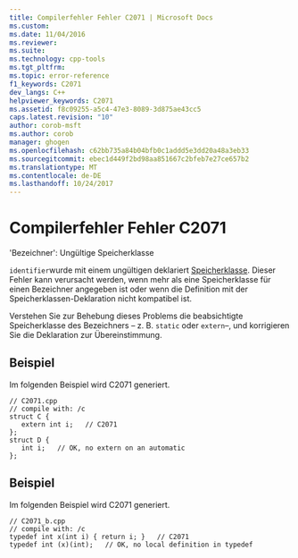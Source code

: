 ```yaml
---
title: Compilerfehler Fehler C2071 | Microsoft Docs
ms.custom: 
ms.date: 11/04/2016
ms.reviewer: 
ms.suite: 
ms.technology: cpp-tools
ms.tgt_pltfrm: 
ms.topic: error-reference
f1_keywords: C2071
dev_langs: C++
helpviewer_keywords: C2071
ms.assetid: f8c09255-a5c4-47e3-8089-3d875ae43cc5
caps.latest.revision: "10"
author: corob-msft
ms.author: corob
manager: ghogen
ms.openlocfilehash: c62bb735a84b04bfb0c1addd5e3dd20a48a3eb33
ms.sourcegitcommit: ebec1d449f2bd98aa851667c2bfeb7e27ce657b2
ms.translationtype: MT
ms.contentlocale: de-DE
ms.lasthandoff: 10/24/2017
---
```

# <a name="compiler-error-c2071"></a>Compilerfehler Fehler C2071
'Bezeichner': Ungültige Speicherklasse  
  
 `identifier`wurde mit einem ungültigen deklariert [Speicherklasse](../../c-language/c-storage-classes.md). Dieser Fehler kann verursacht werden, wenn mehr als eine Speicherklasse für einen Bezeichner angegeben ist oder wenn die Definition mit der Speicherklassen-Deklaration nicht kompatibel ist.  
  
 Verstehen Sie zur Behebung dieses Problems die beabsichtigte Speicherklasse des Bezeichners – z. B. `static` oder `extern`–, und korrigieren Sie die Deklaration zur Übereinstimmung.  
  
## <a name="example"></a>Beispiel  
 Im folgenden Beispiel wird C2071 generiert.  
  
```  
// C2071.cpp  
// compile with: /c  
struct C {  
   extern int i;   // C2071  
};  
struct D {  
   int i;   // OK, no extern on an automatic  
};  
```  
  
## <a name="example"></a>Beispiel  
 Im folgenden Beispiel wird C2071 generiert.  
  
```  
// C2071_b.cpp  
// compile with: /c  
typedef int x(int i) { return i; }   // C2071  
typedef int (x)(int);   // OK, no local definition in typedef  
```